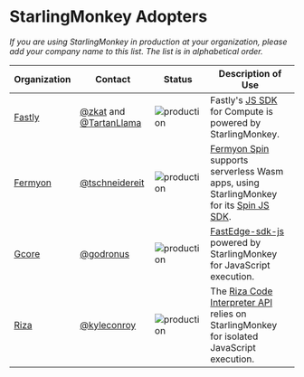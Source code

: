 # StarlingMonkey Adopters

_If you are using StarlingMonkey in production at your organization, please add your company name to
this list. The list is in alphabetical order._

| Organization                            | Contact                                            | Status                                                                  | Description of Use                                                                                                                                              |
| --------------------------------------- | -------------------------------------------------- | ----------------------------------------------------------------------- | --------------------------------------------------------------------------------------------------------------------------------------------------------------- |
| [Fastly](https://www.fastly.com)        | [@zkat](https://github.com/zkat) and [@TartanLlama](https://github.com/TartanLlama)      | ![production](https://img.shields.io/badge/-production-blue?style=flat) | Fastly's [JS SDK](https://github.com/fastly/js-compute-runtime) for Compute is powered by StarlingMonkey.                                               |
| [Fermyon](https://www.fermyon.com/)     | [@tschneidereit](https://github.com/tschneidereit) | ![production](https://img.shields.io/badge/-production-blue?style=flat) | [Fermyon Spin](https://www.fermyon.com/spin) supports serverless Wasm apps, using StarlingMonkey for its [Spin JS SDK](https://github.com/fermyon/spin-js-sdk). |
| [Gcore](https://www.gcore.com/fastedge) | [@godronus](https://github.com/godronus)           | ![production](https://img.shields.io/badge/-production-blue?style=flat) | [FastEdge-sdk-js](https://github.com/G-Core/FastEdge-sdk-js) powered by StarlingMonkey for JavaScript execution.                                                |
| [Riza](https://riza.io/)                | [@kyleconroy](https://github.com/kyleconroy)       | ![production](https://img.shields.io/badge/-production-blue?style=flat) | The [Riza Code Interpreter API](https://docs.riza.io) relies on StarlingMonkey for isolated JavaScript execution.                                               |
